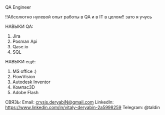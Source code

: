 QA Engineer

!!Абсолютно нулевой опыт работы в QA и в IT в целом!!
зато я учусь


НАВЫКИ QA:
1. Jira
2. Posman Api
3. Qase.io
4. SQL

НАВЫКИ ещё:
1. MS office :)
2. FlowVision
3. Autodesk Inventor
4. Компас3D
5. Adobe Flash


СВЯЗЬ:
  Email: crysis.deryabiN@gmail.com
  LinkedIn: https://www.linkedin.com/in/vitaly-deryabin-2a5998259
  Telegram: @taldin

